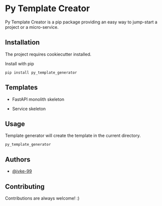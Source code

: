 
  

# Py Template Creator

Py Template Creator is a pip package providing an easy way to jump-start a project or a micro-service.

## Installation

  

The project requires cookiecutter installed.

  

Install with pip

  

```pip install py_template_generator```

## Templates

  

- FastAPI monolith skeleton

- Service skeleton
  
  

## Usage

Template generator will create the template in the current directory.


```py_template_generator```

  
## Authors

  

- [@ivke-99](https://www.github.com/ivke-99)
  
  

## Contributing

  

Contributions are always welcome! :)
